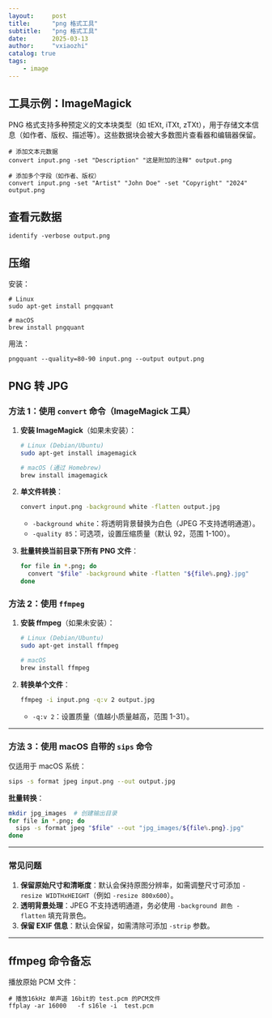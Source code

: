 ```yaml
---
layout:     post
title:      "png 格式工具"
subtitle:   "png 格式工具"
date:       2025-03-13
author:     "vxiaozhi"
catalog: true
tags:
    - image
---
```



## 工具示例：ImageMagick

PNG 格式支持多种预定义的文本块类型（如 tEXt, iTXt, zTXt），用于存储文本信息（如作者、版权、描述等）。这些数据块会被大多数图片查看器和编辑器保留。

```
# 添加文本元数据
convert input.png -set "Description" "这是附加的注释" output.png

# 添加多个字段（如作者、版权）
convert input.png -set "Artist" "John Doe" -set "Copyright" "2024" output.png
```

## 查看元数据

```
identify -verbose output.png
```

## 压缩

安装：

```
# Linux
sudo apt-get install pngquant

# macOS
brew install pngquant
```

用法：
```
pngquant --quality=80-90 input.png --output output.png
```
## PNG 转 JPG

### **方法 1：使用 `convert` 命令（ImageMagick 工具）**

1. **安装 ImageMagick**（如果未安装）：
   ```bash
   # Linux (Debian/Ubuntu)
   sudo apt-get install imagemagick

   # macOS (通过 Homebrew)
   brew install imagemagick
   ```

2. **单文件转换**：
   ```bash
   convert input.png -background white -flatten output.jpg
   ```
   -  `-background white`：将透明背景替换为白色（JPEG 不支持透明通道）。
   -  `-quality 85`：可选项，设置压缩质量（默认 92，范围 1-100）。

3. **批量转换当前目录下所有 PNG 文件**：
   ```bash
   for file in *.png; do
     convert "$file" -background white -flatten "${file%.png}.jpg"
   done
   ```

### **方法 2：使用 `ffmpeg`**

1. **安装 ffmpeg**（如果未安装）：
   ```bash
   # Linux (Debian/Ubuntu)
   sudo apt-get install ffmpeg

   # macOS
   brew install ffmpeg
   ```

2. **转换单个文件**：
   ```bash
   ffmpeg -i input.png -q:v 2 output.jpg
   ```
   - `-q:v 2`：设置质量（值越小质量越高，范围 1-31）。

---

### **方法 3：使用 macOS 自带的 `sips` 命令**

仅适用于 macOS 系统：

```bash
sips -s format jpeg input.png --out output.jpg
```

**批量转换**：
```bash
mkdir jpg_images  # 创建输出目录
for file in *.png; do
  sips -s format jpeg "$file" --out "jpg_images/${file%.png}.jpg"
done
```

---

### **常见问题**

1. **保留原始尺寸和清晰度**：默认会保持原图分辨率，如需调整尺寸可添加 `-resize WIDTHxHEIGHT`（例如 `-resize 800x600`）。
2. **透明背景处理**：JPEG 不支持透明通道，务必使用 `-background 颜色 -flatten` 填充背景色。
3. **保留 EXIF 信息**：默认会保留，如需清除可添加 `-strip` 参数。

---

## ffmpeg 命令备忘

播放原始 PCM 文件：

```
# 播放16kHz 单声道 16bit的 test.pcm 的PCM文件
ffplay -ar 16000   -f s16le -i  test.pcm
```
